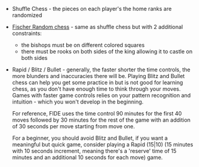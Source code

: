 - Shuffle Chess - the pieces on each player's the home ranks are randomized
- [Fischer Random chess](https://en.wikipedia.org/wiki/Fischer_random_chess) - same as shuffle chess but with 2 additional constraints:
  - the bishops must be on different colored squares
  - there must be rooks on both sides of the king allowing it to castle on both sides

- Rapid / Blitz / Bullet - generally, the faster shorter the time controls, the more blunders and inaccuracies there will be. Playing Blitz and Bullet chess can help you get some practice in but is not good for learning chess, as you don't have enough time to think through your moves. Games with faster game controls relies on your pattern recognition and intuition - which you won't develop in the beginning.

  For reference, FIDE uses the time control 90 minutes for the first 40 moves followed by 30 minutes for the rest of the game with an addition of 30 seconds per move starting from move one.

  For a beginner, you should avoid Blitz and Bullet, if you want a meaningful but quick game, consider playing a Rapid (15|10) (15 minutes with 10 seconds increment, meaning there's a 'reserve' time of 15 minutes and an additional 10 seconds for each move) game.
